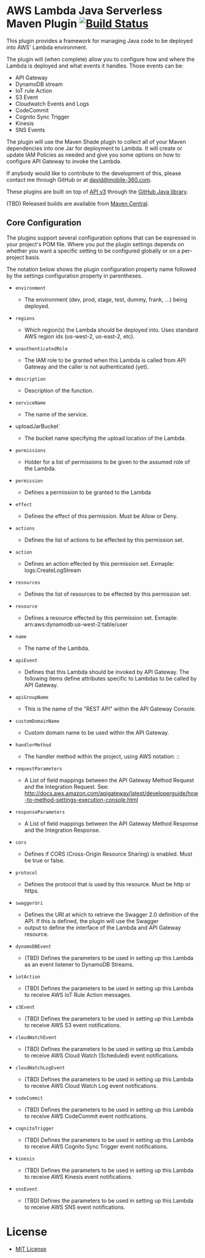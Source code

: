 # AWS Lambda Java Serverless Maven Plugin [![Build Status](https://travis-ci.org/ServerlessJavaMaven/ServerlessJavaMaven.svg)](https://travis-ci.org/ServerlessJavaMaven/ServerlessJavaMaven)

This plugin provides a framework for managing Java code to be deployed into AWS' Lambda environment.

The plugin will (when complete) allow you to configure how and where the Lambda is deployed and what events it handles.  Those events
can be:
* API Gateway
* DynamoDB stream
* IoT rule Action
* S3 Event
* Cloudwatch Events and Logs
* CodeCommit
* Cognito Sync Trigger
* Kinesis
* SNS Events

The plugin will use the Maven Shade plugin to collect all of your Maven dependencies into one Jar for deployment to Lambda.
It will create or update IAM Policies as needed and give you some options on how to configure API Gateway to invoke the Lambda.

If anybody would like to contribute to the development of this, please contact me through GitHub or at david@mobile-360.com.

These plugins are built on top of [API v3](http://developer.github.com/) through the
[GitHub Java library](https://github.com/eclipse/egit-github/tree/master/org.eclipse.egit.github.core).

(TBD) Released builds are available from [Maven Central](http://search.maven.org/#search%7Cga%7C1%7Ccom.mcdaniel.serverless).

## Core Configuration

The plugins support several configuration options that can be expressed
in your project's POM file. Where you put the
plugin settings depends on whether you want a specific setting to be configured
globally or on a per-project basis.

The notation below shows the plugin configuration property name followed
by the settings configuration property in parentheses.

 * `environment`
 	* The environment (dev, prod, stage, test, dummy, frank, ...) being deployed.
 * `regions`
 	* Which region(s) the Lambda should be deployed into.  Uses standard AWS region ids (us-west-2, us-east-2, etc).
 * `unauthenticatedRole`
 	* The IAM role to be granted when this Lambda is called from API Gateway and the caller is not authenticated (yet).
 * `description`
 	* Description of the function.
 * `serviceName`
 	* The name of the service.
 * uploadJarBucket`
 	* The bucket name specifying the upload location of the Lambda.
 * `permissions`
 	* Holder for a list of permissions to be given to the assumed role of the Lambda.
 * `permission`
 	* Defines a permission to be granted to the Lambda
 * `effect`
 	* Defines the effect of this permission.  Must be Allow or Deny.
 * `actions`
 	* Defines the list of actions to be effected by this permission set.
 * `action`
 	* Defines an action effected by this permission set.  Exmaple: logs:CreateLogStream
 * `resources`
 	* Defines the list of resources to be effected by this permission set.
 * `resource`
 	* Defines a resource effected by this permission set.  Exmaple: arn:aws:dynamodb:us-west-2:table/user
* `name`
	* The name of the Lambda.
* `apiEvent`
	* Defines that this Lambda should be invoked by API Gateway.  The following items define attributes specific to Lambdas to be called by API Gateway.
* `apiGroupName`
	* This is the name of the "REST API" within the API Gateway Console.
 * `customDomainName`
 	* Custom domain name to be used within the API Gateway.
 * `handlerMethod`
 	* The handler method within the project, using AWS notation: <fully-qualified-package-name>::<name-of-java-method>
* `requestParameters`
	* A List of field mappings between the API Gateway Method Request and the Integration Request.  See: http://docs.aws.amazon.com/apigateway/latest/developerguide/how-to-method-settings-execution-console.html
* `responseParameters`
	* A List of field mappings between the API Gateway Method Response and the Integration Response.
* `cors`
	* Defines if CORS (Cross-Origin Resource Sharing) is enabled.  Must be true or false.
* `protocol`
	* Defines the protocol that is used by this resource.  Must be http or https.
* `swaggerUri`
	* Defines the URI at which to retrieve the Swagger 2.0 definition of the API.  If this is defined, the plugin will use the Swagger
	* output to define the interface of the Lambda and API Gateway resource.

* `dynamoDBEvent`
	* (TBD) Defines the parameters to be used in setting up this Lambda as an event listener to DynamoDB Streams.
* `iotAction`
	* (TBD) Defines the parameters to be used in setting up this Lambda to receive AWS IoT Rule Action messages.
* `s3Event`
	* (TBD) Defines the parameters to be used in setting up this Lambda to receive AWS S3 event notifications.
* `cloudWatchEvent`
	* (TBD) Defines the parameters to be used in setting up this Lambda to receive AWS Cloud Watch (Scheduled) event notifications.
* `cloudWatchLogEvent`
	* (TBD) Defines the parameters to be used in setting up this Lambda to receive AWS Cloud Watch Log event notifications.
* `codeCommit`
	* (TBD) Defines the parameters to be used in setting up this Lambda to receive AWS CodeCommit event notifications.
* `cognitoTrigger`
	* (TBD) Defines the parameters to be used in setting up this Lambda to receive AWS Cognito Sync Trigger event notifications.
* `kinesis`
	* (TBD) Defines the parameters to be used in setting up this Lambda to receive AWS Kinesis event notifications.
* `snsEvent`
	* (TBD) Defines the parameters to be used in setting up this Lambda to receive AWS SNS event notifications.

# License
* [MIT License](http://www.opensource.org/licenses/mit-license.php)
